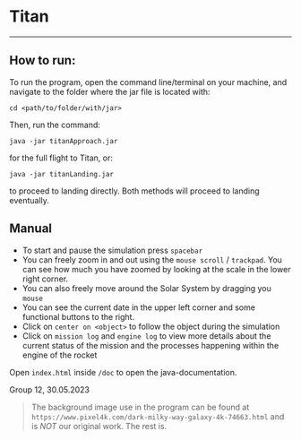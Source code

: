 # Titan

---
## How to run:
To run the program, open the command line/terminal on your machine, and navigate to the folder where the
jar file is located with:

``cd <path/to/folder/with/jar>``

Then, run the command:

``java -jar titanApproach.jar``

for the full flight to Titan, or:

``java -jar titanLanding.jar``

to proceed to landing directly. Both methods will proceed to landing eventually.


## Manual

- To start and pause the simulation press `spacebar`
- You can freely zoom in and out using the `mouse scroll` / `trackpad`. You can see how much you have zoomed by looking at the scale in the lower right corner.
- You can also freely move around the Solar System by dragging you `mouse`
- You can see the current date in the upper left corner and some functional buttons to the right.
- Click on `center on <object>` to follow the object during the simulation
- Click on `mission log` and `engine log` to view more details about the current status of the mission and the processes happening within the engine of the rocket

Open `index.html` inside `/doc` to open the java-documentation.

Group 12, 30.05.2023
>The background image use in the program can be found at ``https://www.pixel4k.com/dark-milky-way-galaxy-4k-74663.html`` and is <em>NOT</em> our original work. The rest is.
